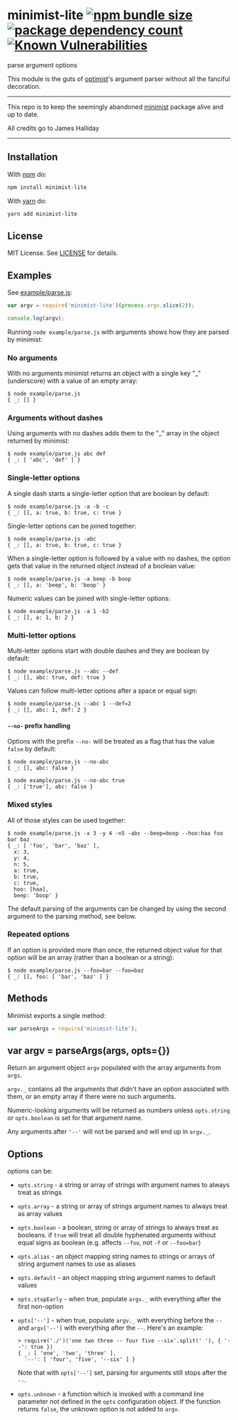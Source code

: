 # minimist-lite [![npm bundle size](https://badgen.net/bundlephobia/minzip/minimist-lite?style=flat-square)](https://www.npmjs.com/package/minimist-lite) [![package dependency count](https://badgen.net/bundlephobia/dependency-count/minimist-lite?style=flat-square)](https://www.npmjs.com/package/minimist-lite) [![Known Vulnerabilities](https://snyk.io/test/npm/minimist-lite/badge.svg?style=flat-square)](https://snyk.io/test/npm/minimist-lite)

parse argument options

This module is the guts of [optimist](https://www.npmjs.com/package/optimist)'s
argument parser without all the fanciful decoration.

---

This repo is to keep the seemingly abandoned [minimist](https://github.com/substack/minimist) package alive and up to date.

All credits go to James Halliday

---

## Installation

With [npm](https://npmjs.org) do:

```sh
npm install minimist-lite
```

With [yarn](https://yarnpkg.com/) do:

```sh
yarn add minimist-lite
```

## License

MIT License. See [LICENSE](LICENSE) for details.

## Examples

See [example/parse.js](example/parse.js):

```js
var argv = require('minimist-lite')(process.argv.slice(2));

console.log(argv);
```

Running `node example/parse.js` with arguments shows how they are parsed
by minimist:

### No arguments

With no arguments minimist returns an object with a single key "\_" (underscore)
with a value of an empty array:

```
$ node example/parse.js
{ _: [] }
```

### Arguments without dashes

Using arguments with no dashes adds them to the "\_" array in the object
returned by minimist:

```
$ node example/parse.js abc def
{ _: [ 'abc', 'def' ] }
```

### Single-letter options

A single dash starts a single-letter option that are boolean by default:

```
$ node example/parse.js -a -b -c
{ _: [], a: true, b: true, c: true }
```

Single-letter options can be joined together:

```
$ node example/parse.js -abc
{ _: [], a: true, b: true, c: true }
```

When a single-letter option is followed by a value with no dashes, the option
gets that value in the returned object instead of a boolean value:

```
$ node example/parse.js -a beep -b boop
{ _: [], a: 'beep', b: 'boop' }
```

Numeric values can be joined with single-letter options:

```
$ node example/parse.js -a 1 -b2
{ _: [], a: 1, b: 2 }
```

### Multi-letter options

Multi-letter options start with double dashes and they are boolean by default:

```
$ node example/parse.js --abc --def
{ _: [], abc: true, def: true }
```

Values can follow multi-letter options after a space or equal sign:

```
$ node example/parse.js --abc 1 --def=2
{ _: [], abc: 1, def: 2 }
```

#### `--no-` prefix handling

Options with the prefix `--no-` will be treated as a flag that has the value `false` by default:

```
$ node example/parse.js --no-abc
{ _: [], abc: false }

$ node example/parse.js --no-abc true
{ _: ['true'], abc: false }
```

### Mixed styles

All of those styles can be used together:

```
$ node example/parse.js -x 3 -y 4 -n5 -abc --beep=boop --hoo:haa foo bar baz
{ _: [ 'foo', 'bar', 'baz' ],
  x: 3,
  y: 4,
  n: 5,
  a: true,
  b: true,
  c: true,
  hoo: [haa],
  beep: 'boop' }
```

The default parsing of the arguments can be changed by using the second
argument to the parsing method, see below.

### Repeated options

If an option is provided more than once, the returned object value for that
option will be an array (rather than a boolean or a string):

```
$ node example/parse.js --foo=bar --foo=baz
{ _: [], foo: [ 'bar', 'baz' ] }
```

## Methods

Minimist exports a single method:

```js
var parseArgs = require('minimist-lite');
```

## var argv = parseArgs(args, opts={})

Return an argument object `argv` populated with the array arguments from `args`.

`argv._` contains all the arguments that didn't have an option associated with
them, or an empty array if there were no such arguments.

Numeric-looking arguments will be returned as numbers unless `opts.string` or
`opts.boolean` is set for that argument name.

Any arguments after `'--'` will not be parsed and will end up in `argv._`.

## Options

options can be:

- `opts.string` - a string or array of strings with argument names to always
  treat as strings
- `opts.array` - a string or array of strings argument names to always treat as
  array values
- `opts.boolean` - a boolean, string or array of strings to always treat as
  booleans. if `true` will treat all double hyphenated arguments without equal signs
  as boolean (e.g. affects `--foo`, not `-f` or `--foo=bar`)
- `opts.alias` - an object mapping string names to strings or arrays of string
  argument names to use as aliases
- `opts.default` - an object mapping string argument names to default values
- `opts.stopEarly` - when true, populate `argv._` with everything after the
  first non-option
- `opts['--']` - when true, populate `argv._` with everything before the `--`
  and `argv['--']` with everything after the `--`. Here's an example:

  ```
  > require('./')('one two three -- four five --six'.split(' '), { '--': true })
  { _: [ 'one', 'two', 'three' ],
    '--': [ 'four', 'five', '--six' ] }
  ```

  Note that with `opts['--']` set, parsing for arguments still stops after the
  `--`.

- `opts.unknown` - a function which is invoked with a command line parameter not
  defined in the `opts` configuration object. If the function returns `false`, the
  unknown option is not added to `argv`.
